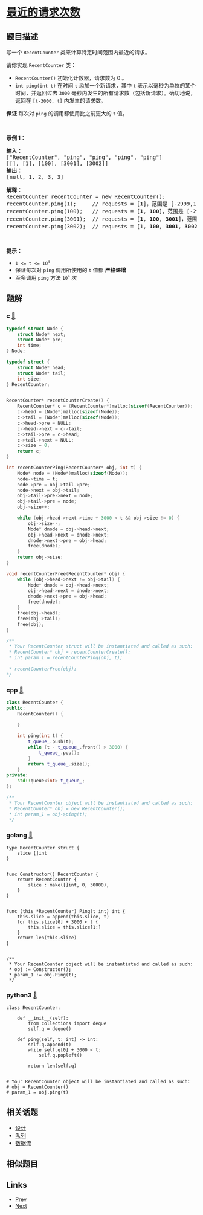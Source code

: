 
# [最近的请求次数](https://leetcode-cn.com/problems/number-of-recent-calls)

## 题目描述

<p>写一个&nbsp;<code>RecentCounter</code>&nbsp;类来计算特定时间范围内最近的请求。</p>

<p>请你实现 <code>RecentCounter</code> 类：</p>

<ul>
	<li><code>RecentCounter()</code> 初始化计数器，请求数为 0 。</li>
	<li><code>int ping(int t)</code> 在时间 <code>t</code> 添加一个新请求，其中 <code>t</code> 表示以毫秒为单位的某个时间，并返回过去 <code>3000</code> 毫秒内发生的所有请求数（包括新请求）。确切地说，返回在 <code>[t-3000, t]</code> 内发生的请求数。</li>
</ul>

<p><strong>保证</strong> 每次对 <code>ping</code> 的调用都使用比之前更大的 <code>t</code> 值。</p>

<p>&nbsp;</p>

<p><strong>示例 1：</strong></p>

<pre>
<strong>输入：</strong>
["RecentCounter", "ping", "ping", "ping", "ping"]
[[], [1], [100], [3001], [3002]]
<strong>输出：</strong>
[null, 1, 2, 3, 3]

<strong>解释：</strong>
RecentCounter recentCounter = new RecentCounter();
recentCounter.ping(1);     // requests = [<strong>1</strong>]，范围是 [-2999,1]，返回 1
recentCounter.ping(100);   // requests = [<strong>1</strong>, <strong>100</strong>]，范围是 [-2900,100]，返回 2
recentCounter.ping(3001);  // requests = [<strong>1</strong>, <strong>100</strong>, <strong>3001</strong>]，范围是 [1,3001]，返回 3
recentCounter.ping(3002);  // requests = [1, <strong>100</strong>, <strong>3001</strong>, <strong>3002</strong>]，范围是 [2,3002]，返回 3
</pre>

<p>&nbsp;</p>

<p><strong>提示：</strong></p>

<ul>
	<li><code>1 &lt;= t &lt;= 10<sup>9</sup></code></li>
	<li>保证每次对 <code>ping</code> 调用所使用的 <code>t</code> 值都 <strong>严格递增</strong></li>
	<li>至多调用 <code>ping</code> 方法 <code>10<sup>4</sup></code> 次</li>
</ul>


## 题解

### c [🔗](number-of-recent-calls.c) 
```c
typedef struct Node {
    struct Node* next;
    struct Node* pre;
    int time;
} Node;

typedef struct {
    struct Node* head;
    struct Node* tail;
    int size;
} RecentCounter;


RecentCounter* recentCounterCreate() {
    RecentCounter* c = (RecentCounter*)malloc(sizeof(RecentCounter));
    c->head = (Node*)malloc(sizeof(Node));
    c->tail = (Node*)malloc(sizeof(Node));
    c->head->pre = NULL;
    c->head->next = c->tail;
    c->tail->pre = c->head;
    c->tail->next = NULL;
    c->size = 0;
    return c;
}

int recentCounterPing(RecentCounter* obj, int t) {
    Node* node = (Node*)malloc(sizeof(Node));
    node->time = t;
    node->pre = obj->tail->pre;
    node->next = obj->tail;
    obj->tail->pre->next = node;
    obj->tail->pre = node;
    obj->size++;

    while (obj->head->next->time + 3000 < t && obj->size != 0) {
        obj->size--;
        Node* dnode = obj->head->next;
        obj->head->next = dnode->next;
        dnode->next->pre = obj->head;
        free(dnode);
    }
    return obj->size;
}

void recentCounterFree(RecentCounter* obj) {
    while (obj->head->next != obj->tail) {
        Node* dnode = obj->head->next;
        obj->head->next = dnode->next;
        dnode->next->pre = obj->head;
        free(dnode);
    }
    free(obj->head);
    free(obj->tail);  
    free(obj);
}

/**
 * Your RecentCounter struct will be instantiated and called as such:
 * RecentCounter* obj = recentCounterCreate();
 * int param_1 = recentCounterPing(obj, t);
 
 * recentCounterFree(obj);
*/
```
### cpp [🔗](number-of-recent-calls.cpp) 
```cpp
class RecentCounter {
public:
    RecentCounter() {

    }
    
    int ping(int t) {
        t_queue_.push(t);
        while (t - t_queue_.front() > 3000) {
            t_queue_.pop();
        }
        return t_queue_.size();
    }
private:
    std::queue<int> t_queue_;
};

/**
 * Your RecentCounter object will be instantiated and called as such:
 * RecentCounter* obj = new RecentCounter();
 * int param_1 = obj->ping(t);
 */
```
### golang [🔗](number-of-recent-calls.go) 
```golang
type RecentCounter struct {
    slice []int
}


func Constructor() RecentCounter {
    return RecentCounter {
        slice : make([]int, 0, 30000),
    }    
}


func (this *RecentCounter) Ping(t int) int {
    this.slice = append(this.slice, t)
    for this.slice[0] + 3000 < t {
        this.slice = this.slice[1:]
    }
    return len(this.slice)
}


/**
 * Your RecentCounter object will be instantiated and called as such:
 * obj := Constructor();
 * param_1 := obj.Ping(t);
 */
```
### python3 [🔗](number-of-recent-calls.py) 
```python3
class RecentCounter:

    def __init__(self):
        from collections import deque
        self.q = deque()

    def ping(self, t: int) -> int:
        self.q.append(t)
        while self.q[0] + 3000 < t:
            self.q.popleft()

        return len(self.q)


# Your RecentCounter object will be instantiated and called as such:
# obj = RecentCounter()
# param_1 = obj.ping(t)
```


## 相关话题

- [设计](../../tags/design.md) 
- [队列](../../tags/queue.md) 
- [数据流](../../tags/data-stream.md) 


## 相似题目



## Links

- [Prev](../unique-email-addresses/README.md) 
- [Next](../range-sum-of-bst/README.md) 


